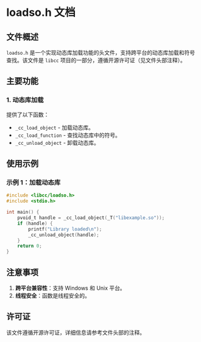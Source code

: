 # loadso.h 文档

## 文件概述
`loadso.h` 是一个实现动态库加载功能的头文件，支持跨平台的动态库加载和符号查找。该文件是 `libcc` 项目的一部分，遵循开源许可证（见文件头部注释）。

## 主要功能

### 1. 动态库加载
提供了以下函数：
- `_cc_load_object` - 加载动态库。
- `_cc_load_function` - 查找动态库中的符号。
- `_cc_unload_object` - 卸载动态库。

## 使用示例

### 示例 1：加载动态库
```c
#include <libcc/loadso.h>
#include <stdio.h>

int main() {
    pvoid_t handle = _cc_load_object(_T("libexample.so"));
    if (handle) {
        printf("Library loaded\n");
        _cc_unload_object(handle);
    }
    return 0;
}
```

## 注意事项
1. **跨平台兼容性**：支持 Windows 和 Unix 平台。
2. **线程安全**：函数是线程安全的。

## 许可证
该文件遵循开源许可证，详细信息请参考文件头部的注释。